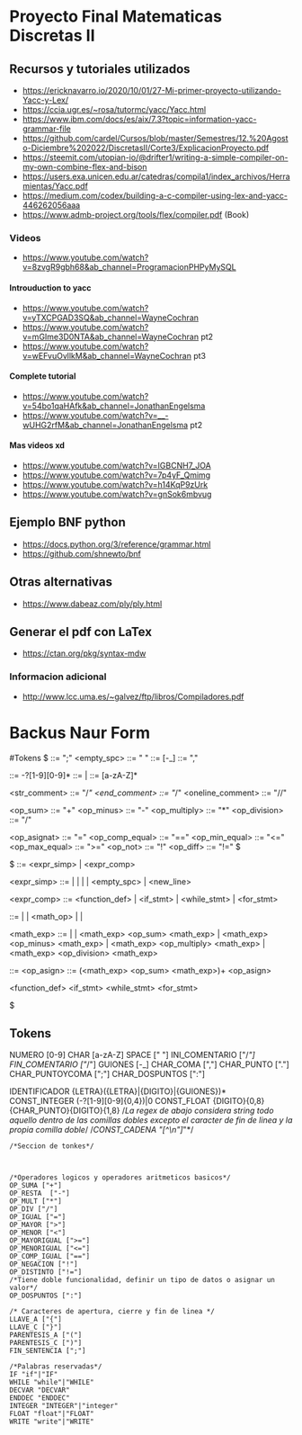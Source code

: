# Proyecto Final Matematicas Discretas II

## Recursos y tutoriales utilizados
- https://ericknavarro.io/2020/10/01/27-Mi-primer-proyecto-utilizando-Yacc-y-Lex/
- https://ccia.ugr.es/~rosa/tutormc/yacc/Yacc.html
- https://www.ibm.com/docs/es/aix/7.3?topic=information-yacc-grammar-file
- https://github.com/cardel/Cursos/blob/master/Semestres/12.%20Agosto-Diciembre%202022/DiscretasII/Corte3/ExplicacionProyecto.pdf
- https://steemit.com/utopian-io/@drifter1/writing-a-simple-compiler-on-my-own-combine-flex-and-bison
- https://users.exa.unicen.edu.ar/catedras/compila1/index_archivos/Herramientas/Yacc.pdf
- https://medium.com/codex/building-a-c-compiler-using-lex-and-yacc-446262056aaa
- https://www.admb-project.org/tools/flex/compiler.pdf (Book)

### Videos
- https://www.youtube.com/watch?v=8zvgR9gbh68&ab_channel=ProgramacionPHPyMySQL

#### Introuduction to yacc
- https://www.youtube.com/watch?v=yTXCPGAD3SQ&ab_channel=WayneCochran
- https://www.youtube.com/watch?v=mGIme3D0NTA&ab_channel=WayneCochran pt2
- https://www.youtube.com/watch?v=wEFvuOvllkM&ab_channel=WayneCochran pt3
#### Complete tutorial
- https://www.youtube.com/watch?v=54bo1qaHAfk&ab_channel=JonathanEngelsma
- https://www.youtube.com/watch?v=__-wUHG2rfM&ab_channel=JonathanEngelsma pt2

#### Mas videos xd
- https://www.youtube.com/watch?v=IGBCNH7_JOA
- https://www.youtube.com/watch?v=7p4yF_Qmimg
- https://www.youtube.com/watch?v=h14KqP9zUrk
- https://www.youtube.com/watch?v=gnSok6mbvug

## Ejemplo BNF python
- https://docs.python.org/3/reference/grammar.html
- https://github.com/shnewto/bnf
## Otras alternativas
- https://www.dabeaz.com/ply/ply.html
## Generar el pdf con LaTex
- https://ctan.org/pkg/syntax-mdw
### Informacion adicional
- http://www.lcc.uma.es/~galvez/ftp/libros/Compiladores.pdf

# Backus Naur Form
#Tokens
$
<semicolon> ::= ";"
<empty_spc> ::= " "
<dashes> ::= [-_]
<coma> ::= ","

<int> ::= -?[1-9][0-9]*
<bool> ::= <true> | <false>
<string> ::= [a-zA-Z]*

<str_comment> ::= "/*"
<end_comment> ::= "*/"
<oneline_comment> ::= "//"

<op_sum> ::= "+"
<op_minus> ::= "-"
<op_multiply> ::= "*"
<op_division> ::= "/"

<op_asignat> ::= "="
<op_comp_equal> ::= "=="
<op_min_equal> ::= "<="
<op_max_equal> ::= ">="
<op_not> ::= "!"
<op_diff> ::= "!="
$

$
<expr> ::= <expr_simp> | <expr_comp>

<expr_simp> ::= <asignat> <semicolon> |
                <return> <semicolon> |
                <break> <semicolon> |
                <contin> <semicolon> |
                <empty_spc> <semicolon> |
                <new_line>
                
<expr_comp> ::= <function_def> |
                <if_stmt> |
                <while_stmt> |
                <for_stmt>

<expr> ::= <int> |
           <bool> |
           <math_op> |
           <identifier> |
           <asignat>

<math_exp> ::= <int> |
               <identifier> |
               <math_exp> <op_sum> <math_exp> |
               <math_exp> <op_minus> <math_exp> |
               <math_exp> <op_multiply> <math_exp> |
               <math_exp> <op_division> <math_exp>
               
<asignat> ::= <identifier> <op_asign>
<sum> ::= (<math_exp> <op_sum> <math_exp>)+
<identifier> <op_asign>
 
<sustract>
<multiply>
<division>

<return>
<break>
<contin>
<empty_space>
<new_line>

<function_def>
<if_stmt>
<while_stmt>
<for_stmt>

<identifier>
<semicolon>

$

## Tokens
NUMERO [0-9]
CHAR [a-zA-Z]
SPACE [" "]
INI_COMENTARIO ["/*"]
FIN_COMENTARIO ["*/"]
GUIONES [-_]
CHAR_COMA [","]
CHAR_PUNTO ["."]
CHAR_PUNTOYCOMA [";"]
CHAR_DOSPUNTOS [":"]

IDENTIFICADOR {LETRA}({LETRA}|{DIGITO}|{GUIONES})*
CONST_INTEGER (-?[1-9][0-9]{0,4})|0
CONST_FLOAT {DIGITO}{0,8}{CHAR_PUNTO}{DIGITO}{1,8}
/*La regex de abajo considera string todo aquello dentro de las comillas dobles excepto el caracter de fin de linea y la propia comilla doble*/
/*CONST_CADENA \"[^\n"]*\"*/


  ```
  /*Seccion de tonkes*/



  /*Operadores logicos y operadores aritmeticos basicos*/
  OP_SUMA ["+"]
  OP_RESTA  ["-"]
  OP_MULT ["*"]
  OP_DIV ["/"]
  OP_IGUAL ["="]
  OP_MAYOR [">"]
  OP_MENOR ["<"]
  OP_MAYORIGUAL [">="] 
  OP_MENORIGUAL ["<="]
  OP_COMP_IGUAL ["=="]
  OP_NEGACION ["!"]
  OP_DISTINTO ["!="]
  /*Tiene doble funcionalidad, definir un tipo de datos o asignar un valor*/
  OP_DOSPUNTOS [":"]

  /* Caracteres de apertura, cierre y fin de linea */
  LLAVE_A ["{"]
  LLAVE_C ["}"]
  PARENTESIS_A ["("]
  PARENTESIS_C [")"]
  FIN_SENTENCIA [";"]

  /*Palabras reservadas*/
  IF "if"|"IF"
  WHILE "while"|"WHILE"
  DECVAR "DECVAR"
  ENDDEC "ENDDEC"
  INTEGER "INTEGER"|"integer"
  FLOAT "float"|"FLOAT"
  WRITE "write"|"WRITE"

```
